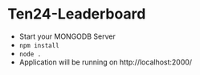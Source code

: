 # Ten24-Leaderboard

- Start your MONGODB Server
- ```npm install```
- ```node .```
- Application will be running on http://localhost:2000/
